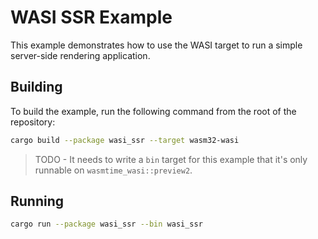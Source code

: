 # WASI SSR Example

This example demonstrates how to use the WASI target to run a simple server-side rendering application.

## Building

To build the example, run the following command from the root of the repository:

```bash
cargo build --package wasi_ssr --target wasm32-wasi
```

> TODO - It needs to write a `bin` target for this example that it's only runnable on `wasmtime_wasi::preview2`.

## Running

```bash
cargo run --package wasi_ssr --bin wasi_ssr
```
